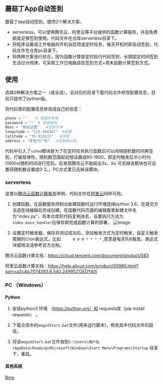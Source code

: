 ## 蘑菇丁App自动签到

蘑菇丁app自动签到，提供2个解决方案。
- serverless，可以使用腾讯云、阿里云等平台提供的函数计算服务，并且免费额度足够签到使用。代码文件在仓库serverless目录下。
- 将程序设置成工作电脑的开机自启项或定时任务，每天开机时即自动签到。代码文件在仓库pc目录下。
- 将两种方案进行综合，因为函数计算是定时执行代码签到，长期固定时间签到生活过分规律，可采取工作日电脑自启签到方式+周末函数计算签到方式。

## 使用

选择2种解决方案之一（或全选），去对应的目录下载代码文件修改配置信息，目前只提供了python版。

将代码里的配置信息修改成自己的信息：

```python
phone = ""    # 登录手机号
password = ""  # 登录密码
desc = "我在这里"   #签到文本
longitude = "116.404267"  #经度
latitude = "39.910131"   #纬度
address = "天安门广场"   #签到地点名
```

代码中引入了`sched`模块是为了在定时任务执行函数后可以间隔随机数时间再签到，打破规律性。随机数范围起初想设置成60-1800，即定时触发后半小时内(1800s)随机时间进行签到。后发现腾讯云不能超出3s。So 可去掉该模块也可设置将随机数设置成0-2。。PC方式里已去掉该模块。

### serverless

这里以[腾讯云函数计算服务](https://cloud.tencent.com/product/scf)举例，代码文件在[阿里云](https://www.aliyun.com/product/fc?spm=5176.10695662.1112509.1.70384357PNxEJS&aly_as=iPNjgEb7)同样可用。

1. 创建函数。在函数服务控制台新建函数时运行环境选择python 3.6，在提交方法选在线编辑后完成创建。在函数代码页面的编辑器里新建文件名为"index.py"，将本仓库的代码复制进去，设置执行方法为`index.main_handler`后保存即完成函数计算的部署。
![image](https://user-images.githubusercontent.com/29170320/67254232-97d02c00-f4ae-11e9-832c-ddc8ec532f29.png)

2. 设置定时触发器。保存并测试成功后，添加触发方式为定时触发，自定义触发周期的Cron表达式，比如 `	
0 0 9 * * * *` ,意思是每天9点触发。表达式详细用法请参考官方文档。

腾讯云函数计算文档：https://cloud.tencent.com/document/product/583

阿里云函数计算文档：https://help.aliyun.com/product/50980.html?spm=a2c4g.11174283.6.540.24995212EDY4iS

### PC （Windows）

#### Python

1. 安装python3 环境 （https://python.org）和 requests库（pip install requests） 。

2. 下载仓库中的`mogudStart.bat`文件(用来运行脚本)，修改其中代码文件的路径。

3. 将该`mogudStart.bat`文件放到`C:\Users\用户名\AppData\Roaming\Microsoft\Windows\Start Menu\Programs\Startup` 目录下，重启。

#### 其他系统

[Bing](https://cn.bing.com/)